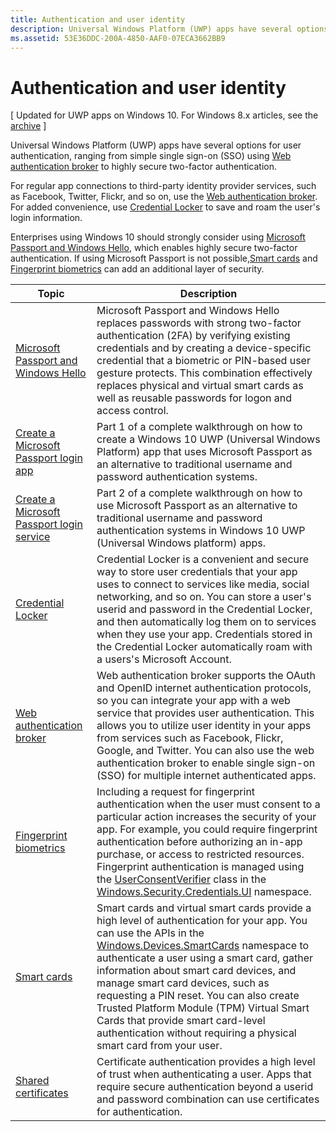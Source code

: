 ```yaml
---
title: Authentication and user identity
description: Universal Windows Platform (UWP) apps have several options for user authentication, ranging from simple single sign-on (SSO) using Web authentication broker to highly secure two-factor authentication.
ms.assetid: 53E36DDC-200A-4850-AAF0-07ECA3662BB9
---
```


# Authentication and user identity


\[ Updated for UWP apps on Windows 10. For Windows 8.x articles, see the [archive](http://go.microsoft.com/fwlink/p/?linkid=619132) \]

Universal Windows Platform (UWP) apps have several options for user authentication, ranging from simple single sign-on (SSO) using [Web authentication broker](web-authentication-broker.md) to highly secure two-factor authentication.

For regular app connections to third-party identity provider services, such as Facebook, Twitter, Flickr, and so on, use the [Web authentication broker](web-authentication-broker.md). For added convenience, use [Credential Locker](credential-locker.md) to save and roam the user's login information.

Enterprises using Windows 10 should strongly consider using [Microsoft Passport and Windows Hello](microsoft-passport.md), which enables highly secure two-factor authentication. If using Microsoft Passport is not possible,[Smart cards](smart-cards.md) and [Fingerprint biometrics](fingerprint-biometrics.md) can add an additional layer of security.

| Topic                                                                                 | Description                                                                                                                                                                                                                                                                                                                                                                                                                                                                                                                                             |
|---------------------------------------------------------------------------------------|---------------------------------------------------------------------------------------------------------------------------------------------------------------------------------------------------------------------------------------------------------------------------------------------------------------------------------------------------------------------------------------------------------------------------------------------------------------------------------------------------------------------------------------------------------|
| [Microsoft Passport and Windows Hello](microsoft-passport.md)                         | Microsoft Passport and Windows Hello replaces passwords with strong two-factor authentication (2FA) by verifying existing credentials and by creating a device-specific credential that a biometric or PIN-based user gesture protects. This combination effectively replaces physical and virtual smart cards as well as reusable passwords for logon and access control.                                                                                                                                                                              |
| [Create a Microsoft Passport login app](microsoft-passport-login.md)                  | Part 1 of a complete walkthrough on how to create a Windows 10 UWP (Universal Windows Platform) app that uses Microsoft Passport as an alternative to traditional username and password authentication systems.                                                                                                                                                                                                                                                                                                                                         |
| [Create a Microsoft Passport login service](microsoft-passport-login-auth-service.md) | Part 2 of a complete walkthrough on how to use Microsoft Passport as an alternative to traditional username and password authentication systems in Windows 10 UWP (Universal Windows platform) apps.                                                                                                                                                                                                                                                                                                                                                    |
| [Credential Locker](credential-locker.md)                                             | Credential Locker is a convenient and secure way to store user credentials that your app uses to connect to services like media, social networking, and so on. You can store a user's userid and password in the Credential Locker, and then automatically log them on to services when they use your app. Credentials stored in the Credential Locker automatically roam with a users's Microsoft Account.                                                                                                                                             |
| [Web authentication broker](web-authentication-broker.md)                             | Web authentication broker supports the OAuth and OpenID internet authentication protocols, so you can integrate your app with a web service that provides user authentication. This allows you to utilize user identity in your apps from services such as Facebook, Flickr, Google, and Twitter. You can also use the web authentication broker to enable single sign-on (SSO) for multiple internet authenticated apps.                                                                                                                               |
| [Fingerprint biometrics](fingerprint-biometrics.md)                                   | Including a request for fingerprint authentication when the user must consent to a particular action increases the security of your app. For example, you could require fingerprint authentication before authorizing an in-app purchase, or access to restricted resources. Fingerprint authentication is managed using the [UserConsentVerifier](https://msdn.microsoft.com/library/windows/apps/dn279134) class in the [Windows.Security.Credentials.UI](https://msdn.microsoft.com/library/windows/apps/hh701356) namespace.                        |
| [Smart cards](smart-cards.md)                                                         | Smart cards and virtual smart cards provide a high level of authentication for your app. You can use the APIs in the [Windows.Devices.SmartCards](https://msdn.microsoft.com/library/windows/apps/dn263949) namespace to authenticate a user using a smart card, gather information about smart card devices, and manage smart card devices, such as requesting a PIN reset. You can also create Trusted Platform Module (TPM) Virtual Smart Cards that provide smart card-level authentication without requiring a physical smart card from your user. |
| [Shared certificates](share-certificates.md)                                          | Certificate authentication provides a high level of trust when authenticating a user. Apps that require secure authentication beyond a userid and password combination can use certificates for authentication.                                                                                                                                                                                                                                                                                                                                         |
 

 

 




